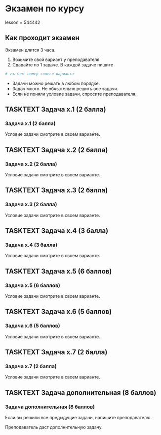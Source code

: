 # Экзамен по курсу

lesson = 544442

## Как проходит экзамен

Экзамен длится 3 часа.

1. Возьмите свой вариант у преподавателя
2. Сдавайте по 1 задаче. В каждой задаче пишите

```python
# variant номер своего варианта
```

* Задачи можно решать в любом порядке. 
* Задач много. Не обязательно решить все задачи.
* Если не поняли условие задачи, спросите преподавателя.

## TASKTEXT Задача x.1 (2 балла)

### Задача x.1 (2 балла)

Условие задачи смотрите в своем варианте.

## TASKTEXT Задача x.2 (2 балла)

### Задача x.2 (2 балла)

Условие задачи смотрите в своем варианте.

## TASKTEXT Задача x.3 (2 балла)

### Задача x.3 (2 балла)

Условие задачи смотрите в своем варианте.

## TASKTEXT Задача x.4 (3 балла)

### Задача x.4 (3 балла)

Условие задачи смотрите в своем варианте.

## TASKTEXT Задача x.5 (6 баллов)

### Задача x.5 (6 баллов)

Условие задачи смотрите в своем варианте.
## TASKTEXT Задача x.6 (5 баллов)

### Задача x.6 (5 баллов)

Условие задачи смотрите в своем варианте.

## TASKTEXT Задача x.7 (2 балла)

### Задача x.7 (2 балла)

Условие задачи смотрите в своем варианте.

## TASKTEXT Задача дополнительная (8 баллов)

### Задача дополнительная (8 баллов)

Если вы решили все предыдущие задачи, напишите преподавателю.

Преподаватель даст дополнительную задачу.
